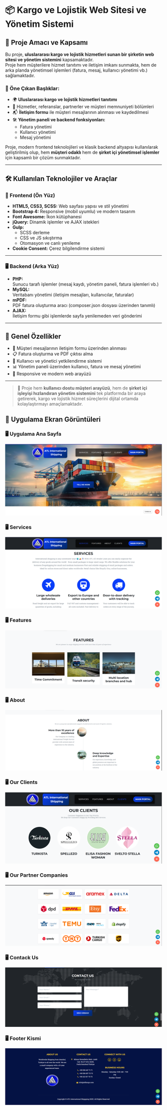 # 📦 Kargo ve Lojistik Web Sitesi ve Yönetim Sistemi

## 🎯 Proje Amacı ve Kapsamı

Bu proje, **uluslararası kargo ve lojistik hizmetleri sunan bir şirketin web sitesi ve yönetim sistemini** kapsamaktadır.  
Proje hem müşterilere hizmet tanıtımı ve iletişim imkanı sunmakta, hem de arka planda yönetimsel işlemleri (fatura, mesaj, kullanıcı yönetimi vb.) sağlamaktadır.

### 🚀 Öne Çıkan Başlıklar:
- 🌍 **Uluslararası kargo ve lojistik hizmetleri tanıtımı**
- 📑 Hizmetler, referanslar, partnerler ve müşteri memnuniyeti bölümleri
- 📬 **İletişim formu** ile müşteri mesajlarının alınması ve kaydedilmesi
- 🛠️ **Yönetim paneli ve backend fonksiyonları:**  
  - Fatura yönetimi  
  - Kullanıcı yönetimi  
  - Mesaj yönetimi  

Proje, modern frontend teknolojileri ve klasik backend altyapısı kullanılarak geliştirilmiş olup, hem **müşteri odaklı** hem de **şirket içi yönetimsel işlemler** için kapsamlı bir çözüm sunmaktadır.

---

## 🛠️ Kullanılan Teknolojiler ve Araçlar

### 🎨 Frontend (Ön Yüz)
- **HTML5, CSS3, SCSS:** Web sayfası yapısı ve stil yönetimi
- **Bootstrap 4:** Responsive (mobil uyumlu) ve modern tasarım
- **Font Awesome:** İkon kütüphanesi
- **jQuery:** Dinamik işlemler ve AJAX istekleri
- **Gulp:**  
  - SCSS derleme  
  - CSS ve JS sıkıştırma  
  - Otomasyon ve canlı yenileme  
- **Cookie Consent:** Çerez bilgilendirme sistemi

---

### 🖥️ Backend (Arka Yüz)
- **PHP:**  
  Sunucu tarafı işlemler (mesaj kaydı, yönetim paneli, fatura işlemleri vb.)
- **MySQL:**  
  Veritabanı yönetimi (iletişim mesajları, kullanıcılar, faturalar)
- **mPDF:**  
  PDF fatura oluşturma aracı (composer.json dosyası üzerinden tanımlı)
- **AJAX:**  
  İletişim formu gibi işlemlerde sayfa yenilemeden veri gönderimi

---

## 📌 Genel Özellikler
- 📨 Müşteri mesajlarının iletişim formu üzerinden alınması
- 📋 Fatura oluşturma ve PDF çıktısı alma
- 👥 Kullanıcı ve yönetici yetkilendirme sistemi
- 📊 Yönetim paneli üzerinden kullanıcı, fatura ve mesaj yönetimi
- 📱 Responsive ve modern web arayüzü

---

> 📣 Proje hem **kullanıcı dostu müşteri arayüzü**, hem de **şirket içi işleyişi hızlandıran yönetim sistemini** tek platformda bir araya getirerek, kargo ve lojistik hizmet süreçlerini dijital ortamda kolaylaştırmayı amaçlamaktadır.

## 📸 Uygulama Ekran Görüntüleri

### 🖥️ Uygulama Ana Sayfa
![Uygulama Ana Sayfa](https://github.com/AbdulmecidNasir/Kargo_ve_Lojistik_Hizmetleri_Sunan_Web_Sitesi/blob/8890bd4dc89c764269f172b3838828154c8129ed/screentshots/Screenshot%202025-06-23%20153026.png)

### 🖥️ Services
![Services](https://github.com/AbdulmecidNasir/Kargo_ve_Lojistik_Hizmetleri_Sunan_Web_Sitesi/blob/8890bd4dc89c764269f172b3838828154c8129ed/screentshots/Screenshot%202025-06-23%20153046.png)

### 🖥️ Features
![Features](https://github.com/AbdulmecidNasir/Kargo_ve_Lojistik_Hizmetleri_Sunan_Web_Sitesi/blob/8890bd4dc89c764269f172b3838828154c8129ed/screentshots/Screenshot%202025-06-23%20153103.png)

### 🖥️ About
![About](https://github.com/AbdulmecidNasir/Kargo_ve_Lojistik_Hizmetleri_Sunan_Web_Sitesi/blob/8890bd4dc89c764269f172b3838828154c8129ed/screentshots/Screenshot%202025-06-23%20153125.png)

### 🖥️ Our Clients
![Clients](https://github.com/AbdulmecidNasir/Kargo_ve_Lojistik_Hizmetleri_Sunan_Web_Sitesi/blob/8890bd4dc89c764269f172b3838828154c8129ed/screentshots/Screenshot%202025-06-23%20153151.png)

### 🖥️ Our Partner Companies
![Our Partner Companies](https://github.com/AbdulmecidNasir/Kargo_ve_Lojistik_Hizmetleri_Sunan_Web_Sitesi/blob/8890bd4dc89c764269f172b3838828154c8129ed/screentshots/Screenshot%202025-06-23%20153216.png)

### 🖥️ Contack Us
![Footer Kısmıi](https://github.com/AbdulmecidNasir/Kargo_ve_Lojistik_Hizmetleri_Sunan_Web_Sitesi/blob/8890bd4dc89c764269f172b3838828154c8129ed/screentshots/Screenshot%202025-06-23%20153231.png)

### 🖥️ Footer Kismi 
![Footer Kismı](https://github.com/AbdulmecidNasir/Kargo_ve_Lojistik_Hizmetleri_Sunan_Web_Sitesi/blob/8890bd4dc89c764269f172b3838828154c8129ed/screentshots/Screenshot%202025-06-23%20153243.png)

 
